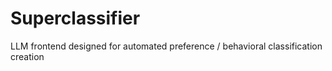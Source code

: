 # Superclassifier
 LLM frontend designed for automated preference / behavioral classification creation
